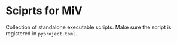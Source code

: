 # Sciprts for MiV

Collection of standalone executable scripts. Make sure the script is registered in `pyproject.toml`.
